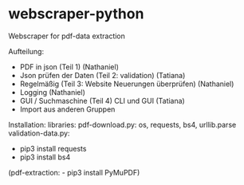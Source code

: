 # webscraper-python
Webscraper for pdf-data extraction

Aufteilung: 
- PDF in json (Teil 1) (Nathaniel)
- Json prüfen der Daten (Teil 2: validation) (Tatiana)
- Regelmäßig (Teil 3: Website Neuerungen überprüfen) (Nathaniel)
- Logging (Nathaniel)
- GUI / Suchmaschine (Teil 4) CLI und GUI (Tatiana)
- Import aus anderen Gruppen 


Installation: 
libraries: 
pdf-download.py: os, requests, bs4, urllib.parse
validation-data.py:  


- pip3 install requests
- pip3 install bs4

(pdf-extraction: - pip3 install PyMuPDF)